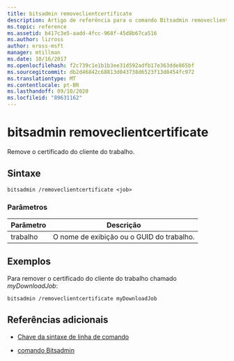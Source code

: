 ```yaml
---
title: bitsadmin removeclientcertificate
description: Artigo de referência para o comando Bitsadmin removeclientcertificate, que remove o certificado do cliente do trabalho.
ms.topic: reference
ms.assetid: b417c3e5-aadd-4fcc-968f-45d8b67ca516
ms.author: lizross
author: eross-msft
manager: mtillman
ms.date: 10/16/2017
ms.openlocfilehash: f2c739c1e1b1b3ee31d592adfb17e363dde865bf
ms.sourcegitcommit: db2d46842c68813d043738d6523f13d8454fc972
ms.translationtype: MT
ms.contentlocale: pt-BR
ms.lasthandoff: 09/10/2020
ms.locfileid: "89631162"
---
```

# <a name="bitsadmin-removeclientcertificate"></a>bitsadmin removeclientcertificate

Remove o certificado do cliente do trabalho.

## <a name="syntax"></a>Sintaxe

```
bitsadmin /removeclientcertificate <job>
```

### <a name="parameters"></a>Parâmetros

| Parâmetro | Descrição |
| -------------- | -------------- |
| trabalho | O nome de exibição ou o GUID do trabalho. |

## <a name="examples"></a>Exemplos

Para remover o certificado do cliente do trabalho chamado *myDownloadJob*:

```
bitsadmin /removeclientcertificate myDownloadJob
```

## <a name="additional-references"></a>Referências adicionais

- [Chave da sintaxe de linha de comando](command-line-syntax-key.md)

- [comando Bitsadmin](bitsadmin.md)
